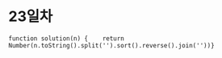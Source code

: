 # 23일차

```text
function solution(n) {    return Number(n.toString().split('').sort().reverse().join(''))}
```

